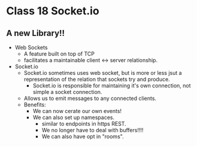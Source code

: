 # Class 18 Socket.io

## A new Library!!

- Web Sockets
  - A feature built on top of TCP
  - facilitates a maintainable client <-> server relationship.
- Socket.io
  - Socket.io sometimes uses web socket, but is more or less jsut a representation of the relation that sockets try and produce.
    - Socket.io is responsible for maintaining it's own connection, not simple a socket connection.
  - Allows us to emit messages to any connected clients.
  - Benefits:
    - We can now cerate our own events!
    - We can also set up namespaces.
      - similar to endpoints in https REST.
      - We no longer have to deal with buffers!!!!
      - We can also have opt in "rooms".
